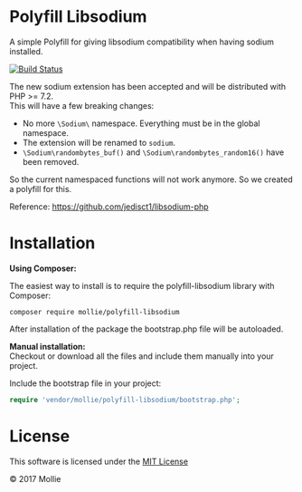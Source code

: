 # Polyfill Libsodium

A simple Polyfill for giving libsodium compatibility when having sodium installed.

[![Build Status](https://travis-ci.org/mollie/polyfill-libsodium.svg?branch=master)](https://travis-ci.org/mollie/polyfill-libsodium)

The new sodium extension has been accepted and will be distributed with PHP >= 7.2.  
This will have a few breaking changes:

- No more `\Sodium\` namespace. Everything must be in the global namespace.
- The extension will be renamed to `sodium`. 
- `\Sodium\randombytes_buf()` and `\Sodium\randombytes_random16()` have been removed. 

So the current namespaced functions will not work anymore. So we created a polyfill for this.

Reference: https://github.com/jedisct1/libsodium-php

# Installation

**Using Composer:**  

The easiest way to install is to require the polyfill-libsodium library with Composer:  
```shell
composer require mollie/polyfill-libsodium
```

After installation of the package the bootstrap.php file will be autoloaded.

**Manual installation:**  
Checkout or download all the files and include them manually into your project.

Include the bootstrap file in your project: 
```php
require 'vendor/mollie/polyfill-libsodium/bootstrap.php';
```

# License
This software is licensed under the [MIT License](LICENSE)

© 2017 Mollie
